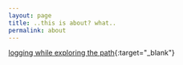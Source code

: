 ```yaml
---
layout: page
title: ..this is about? what..
permalink: about
---
```


[logging while exploring the path](https://github.com/xvag){:target="_blank"}
